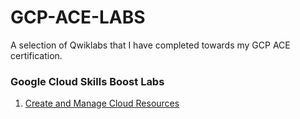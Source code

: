 # GCP-ACE-LABS
A selection of Qwiklabs that I have completed towards my GCP ACE certification.

### Google Cloud Skills Boost Labs
 1) [Create and Manage Cloud Resources](https://github.com/imevanc/gcp-ace-labs/blob/main/CreateAndManageResource.md)

